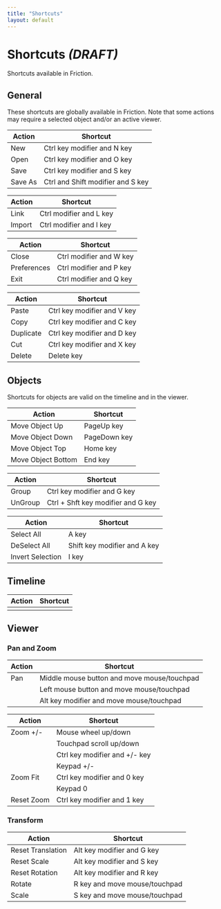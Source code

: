 ```yaml
---
title: "Shortcuts"
layout: default
---
```


# Shortcuts *(DRAFT)*

Shortcuts available in Friction.

## General

These shortcuts are globally available in Friction. Note that some actions may require a selected object and/or an active viewer.

| Action | Shortcut |
| ------ | -------- |
| New | Ctrl key modifier and N key
| Open | Ctrl key modifier and O key
| Save | Ctrl key modifier and S key
| Save As | Ctrl and Shift modifier and S key

| Action | Shortcut |
| ------ | -------- |
| Link | Ctrl modifier and L key
| Import | Ctrl modifier and I key

| Action | Shortcut |
| ------ | -------- |
| Close | Ctrl modifier and W key
| Preferences | Ctrl modifier and P key
| Exit | Ctrl modifier and Q key

| Action | Shortcut |
| ------ | -------- |
| Paste | Ctrl key modifier and V key
| Copy | Ctrl key modifier and C key
| Duplicate | Ctrl key modifier and D key
| Cut | Ctrl key modifier and X key
| Delete | Delete key

## Objects

Shortcuts for objects are valid on the timeline and in the viewer.

| Action | Shortcut |
| ------ | -------- |
| Move Object Up | PageUp key
| Move Object Down | PageDown key
| Move Object Top | Home key
| Move Object Bottom | End key

| Action | Shortcut |
| ------ | -------- |
| Group | Ctrl key modifier and G key
| UnGroup | Ctrl + Shft key modifier and G key

| Action | Shortcut |
| ------ | -------- |
| Select All | A key
| DeSelect All | Shift key modifier and A key
| Invert Selection | I key

## Timeline

| Action | Shortcut |
| ------ | -------- |
||

## Viewer

### Pan and Zoom

| Action | Shortcut |
| ------ | -------- |
| Pan | Middle mouse button and move mouse/touchpad
| | Left mouse button and move mouse/touchpad
| | Alt key modifier and move mouse/touchpad

| Action | Shortcut |
| ------ | -------- |
| Zoom +/- | Mouse wheel up/down
| | Touchpad scroll up/down
| | Ctrl key modifier and +/- key
| | Keypad +/-
| Zoom Fit | Ctrl key modifier and 0 key
| | Keypad 0
| Reset Zoom | Ctrl key modifier and 1 key

### Transform

| Action | Shortcut |
| ------ | -------- |
| Reset Translation | Alt key modifier and G key
| Reset Scale | Alt key modifier and S key
| Reset Rotation | Alt key modifier and R key
| Rotate | R key and move mouse/touchpad
| Scale | S key and move mouse/touchpad
